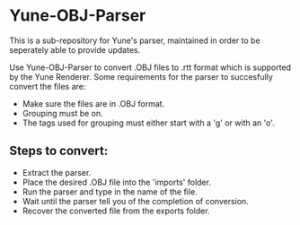 # Yune-OBJ-Parser

This is a sub-repository for Yune's parser, maintained in order to be seperately able to provide updates.

Use Yune-OBJ-Parser to convert .OBJ files to .rtt format which is supported by the Yune Renderer. Some requirements for the parser to succesfully convert the files are:

* Make sure the files are in .OBJ format.
* Grouping must be on.
* The tags used for grouping must either start with a 'g' or with an 'o'.

## Steps to convert:

* Extract the parser.
* Place the desired .OBJ file into the 'imports' folder.
* Run the parser and type in the name of the file.
* Wait until the parser tell you of the completion of conversion.
* Recover the converted file from the exports folder.
